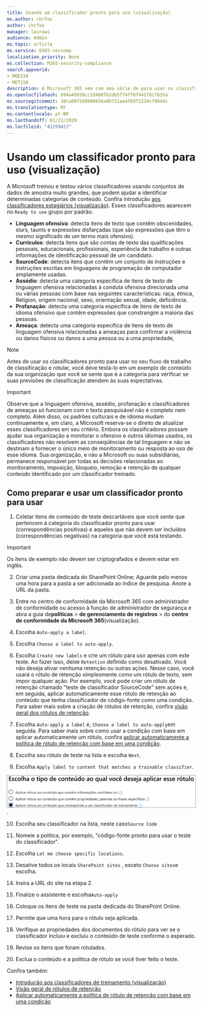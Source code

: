 ```yaml
---
title: Usando um classificador pronto para uso (visualização)
ms.author: chrfox
author: chrfox
manager: laurawi
audience: Admin
ms.topic: article
ms.service: O365-seccomp
localization_priority: None
ms.collection: M365-security-compliance
search.appverid:
- MOE150
- MET150
description: A Microsoft 365 vem com uma série de para usar os classificadores de aprendizado de máquina que você pode usar para identificar e rotular o conteúdo em sua organização. Este tópico mostra como se preparar para usar esses classificadores prontos para usar.
ms.openlocfilehash: b94a49930cc2d460fb2db5ff4ff0f441f6c7b35a
ms.sourcegitcommit: 3dca80f268006658a0b721aa4f6df1224c7964dc
ms.translationtype: MT
ms.contentlocale: pt-BR
ms.lasthandoff: 01/22/2020
ms.locfileid: "41259427"
---
```

# <a name="using-a-ready-to-use-classifier-preview"></a>Usando um classificador pronto para uso (visualização)

A Microsoft treinou e testou vários classificadores usando conjuntos de dados de amostra muito grandes, que podem ajudar a identificar determinadas categorias de conteúdo. Confira introdução [aos classificadores estagiários (visualização)](classifier-getting-started-with.md). Esses classificadores aparecem no `Ready to use` grupo por padrão.

- **Linguagem ofensiva**: detecta itens de texto que contêm obscenidades, slurs, taunts e expressões disfarçadas (que são expressões que têm o mesmo significado de um termo mais ofensivo).
- **Currículos**: detecta itens que são contas de texto das qualificações pessoais, educacionais, profissionais, experiência de trabalho e outras informações de identificação pessoal de um candidato.
- **SourceCode**: detecta itens que contêm um conjunto de instruções e instruções escritas em linguagens de programação de computador amplamente usadas.
- **Assédio**: detecta uma categoria específica de itens de texto de linguagem ofensiva relacionadas à conduta ofensiva direcionada uma ou várias pessoas com base nas seguintes características: raça, étnica, Religion, origem nacional, sexo, orientação sexual, idade, deficiência.
- **Profanação**: detecta uma categoria específica de itens de texto de idioma ofensivo que contêm expressões que constrangim a maioria das pessoas.
- **Ameaça**: detecta uma categoria específica de itens de texto de linguagem ofensiva relacionadas a ameaças para confirmar a violência ou danos físicos ou danos a uma pessoa ou a uma propriedade,

> [!NOTE]
> Antes de usar os classificadores pronto para usar no seu fluxo de trabalho de classificação e rotular, você deve testá-lo em um exemplo de conteúdo da sua organização que você se sente que é a categoria para verificar se suas previsões de classificação atendem às suas expectativas.

> [!IMPORTANT]
> Observe que a linguagem ofensiva, assédio, profanação e classificadores de ameaças só funcionam com o texto pesquisável não é completo nem completo. Além disso, os padrões culturais e de idioma mudam continuamente e, em claro, a Microsoft reserva-se o direito de atualizar esses classificadores em seu critério. Embora os classificadores possam ajudar sua organização a monitorar o ofensivo e outros idiomas usados, os classificadores não resolvem as conseqüências de tal linguagem e não se destinam a fornecer o único meio de monitoramento ou resposta ao uso de esse idioma. Sua organização, e não a Microsoft ou suas subsidiárias, permanece responsável por todas as decisões relacionadas ao monitoramento, imposição, bloqueio, remoção e retenção de qualquer conteúdo identificado por um classificador treinado.

## <a name="how-to-prepare-for-and-use-a-ready-to-use-classifier"></a>Como preparar e usar um classificador pronto para usar

1. Coletar itens de conteúdo de teste descartáveis que você sente que pertencem à categoria do classificador pronto para usar (correspondências positivas) e aqueles que não devem ser incluídos (correspondências negativas) na categoria que você está testando.

> [!IMPORTANT]
> Os itens de exemplo não devem ser criptografados e devem estar em inglês.

2. Criar uma pasta dedicada do SharePoint Online; Aguarde pelo menos uma hora para a pasta a ser adicionada ao índice de pesquisa. Anote a URL da pasta.

3. Entre no centro de conformidade da Microsoft 365 com administrador de conformidade ou acesso à função de administrador de segurança e abra a guia de**políticas**  > **de gerenciamento de registros** > do **centro de conformidade da Microsoft 365**(visualização).

4. Escolha `Auto-apply a label`.

5. Escolha `Choose a label to auto-apply`.

6. Escolha `Create new labels` e crie um rótulo para uso apenas com este teste. Ao fazer isso, deixe `Retention` definido como desativado. Você não deseja ativar nenhuma retenção ou outras ações. Nesse caso, você usará o rótulo de retenção simplesmente como um rótulo de texto, sem impor qualquer ação. Por exemplo, você pode criar um rótulo de retenção chamado "teste de classificador SourceCode" sem ações e, em seguida, aplicar automaticamente esse rótulo de retenção ao conteúdo que tenha classificador de código-fonte como uma condição. Para saber mais sobre a criação de rótulos de retenção, confira [visão geral dos rótulos de retenção](labels.md).
  
7. Escolha `Auto-apply a label` e, `Choose a label to auto-apply`em seguida. Para saber mais sobre como usar a condição com base em aplicar automaticamente um rótulo, confira [aplicar automaticamente a política de rótulo de retenção com base em uma condição](labels.md#applying-a-retention-label-automatically-based-on-conditions).

8. Escolha seu rótulo de teste na lista e escolha `Next`.

9. Escolha `Apply label to content that matches a trainable classifier`.

![selecionar classificador como uma condição](media/classifier-pre-trained-apply-label-match-trainable-classifier.png).

10. Escolha seu classificador na lista, neste caso`Source Code`

11. Nomeie a política, por exemplo, "código-fonte pronto para usar o teste do classificador".

12. Escolha `Let me choose specific locations`.

13. Desative todos os locais `SharePoint sites` , exceto `Choose sites`e escolha.

14. Insira a URL do site na etapa 2.

15. Finalize o assistente e escolha`Auto-apply`

16. Coloque os itens de teste na pasta dedicada do SharePoint Online.

17. Permite que uma hora para o rótulo seja aplicada.

18. Verifique as propriedades dos documentos do rótulo para ver se o classificador incluiu e excluiu o conteúdo de teste conforme o esperado.

19. Revise os itens que foram rotulados.

20. Exclua o conteúdo e a política de rótulo se você tiver feito o teste.

Confira também:

- [Introdução aos classificadores de treinamento (visualização)](classifier-getting-started-with.md)
- [Visão geral de rótulos de retenção](labels.md)
- [Aplicar automaticamente a política de rótulo de retenção com base em uma condição](labels.md#applying-a-retention-label-automatically-based-on-conditions)
